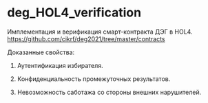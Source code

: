 # deg_HOL4_verification

Имплементация и верификация смарт-контракта ДЭГ в HOL4.
https://github.com/cikrf/deg2021/tree/master/contracts

Доказанные свойства:

1) Аутентификация избирателя.

2) Конфиденциальность промежуточных результатов.

3) Невозможность саботажа со стороны внешних нарушителей.

